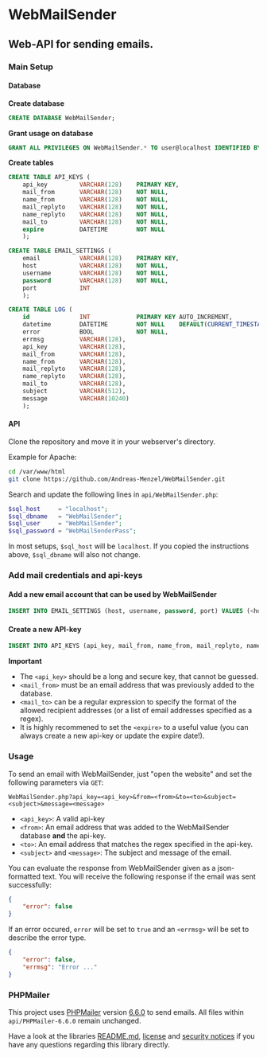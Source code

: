 # WebMailSender

## Web-API for sending emails.

### Main Setup

#### Database

**Create database**
```sql
CREATE DATABASE WebMailSender;
```
**Grant usage on database**
```sql
GRANT ALL PRIVILEGES ON WebMailSender.* TO user@localhost IDENTIFIED BY 'pass';
```
**Create tables**
```sql
CREATE TABLE API_KEYS (
    api_key         VARCHAR(128)    PRIMARY KEY,
    mail_from       VARCHAR(128)    NOT NULL,
    name_from       VARCHAR(128)    NOT NULL,
    mail_replyto    VARCHAR(128)    NOT NULL,
    name_replyto    VARCHAR(128)    NOT NULL,
    mail_to         VARCHAR(128)    NOT NULL,
    expire          DATETIME        NOT NULL
    );

CREATE TABLE EMAIL_SETTINGS (
    email           VARCHAR(128)    PRIMARY KEY,
    host            VARCHAR(128)    NOT NULL,
    username        VARCHAR(128)    NOT NULL,
    password        VARCHAR(128)    NOT NULL,
    port            INT
    );

CREATE TABLE LOG (
    id              INT             PRIMARY KEY AUTO_INCREMENT,
    datetime        DATETIME        NOT NULL    DEFAULT(CURRENT_TIMESTAMP),
    error           BOOL            NOT NULL,
    errmsg          VARCHAR(128),
    api_key         VARCHAR(128),
    mail_from       VARCHAR(128),
    name_from       VARCHAR(128),
    mail_replyto    VARCHAR(128),
    name_replyto    VARCHAR(128),
    mail_to         VARCHAR(128),
    subject         VARCHAR(512),
    message         VARCHAR(10240)
    );
```

#### API

Clone the repository and move it in your webserver's directory.

Example for Apache:

```bash
cd /var/www/html
git clone https://github.com/Andreas-Menzel/WebMailSender.git
```

Search and update the following lines in `api/WebMailSender.php`:

```php
$sql_host     = "localhost";
$sql_dbname   = "WebMailSender";
$sql_user     = "WebMailSender";
$sql_password = "WebMailSenderPass";
```

In most setups, `$sql_host` will be `localhost`. If you copied the instructions
above, `$sql_dbname` will also not change.


### Add mail credentials and api-keys

#### Add a new email account that can be used by WebMailSender

```sql
INSERT INTO EMAIL_SETTINGS (host, username, password, port) VALUES (<host>,<username>, <password>, <port>);
```

#### Create a new API-key

```sql
INSERT INTO API_KEYS (api_key, mail_from, name_from, mail_replyto, name_replyto, mailto, expire) VALUES (<api_key>, <mail_from>, <name_from>, <mail_replyto>, <name_replyto>, <mailto>, <expire>);
```

**Important**

- The `<api_key>` should be a long and secure key, that cannot be guessed.
- `<mail_from>` must be an email address that was previously added to the
  database.
- `<mail_to>` can be a regular expression to specify the format of the allowed
  recipient addresses (or a list of email addresses specified as a regex).
- It is highly recommened to set the `<expire>` to a useful value (you can
  always create a new api-key or update the expire date!).


### Usage

To send an email with WebMailSender, just "open the website" and set the
following parameters via `GET`:

```
WebMailSender.php?api_key=<api_key>&from=<from>&to=<to>&subject=<subject>&message=<message>
```

- `<api_key>`: A valid api-key
- `<from>`: An email address that was added to the WebMailSender database
  **and** the api-key.
- `<to>`: An email address that matches the regex specified in the api-key.
- `<subject>` and `<message>`: The subject and message of the email.

You can evaluate the response from WebMailSender given as a json-formatted text.
You will receive the following response if the email was sent successfully:

```json
{
    "error": false
}
```

If an error occured, `error` will be set to `true` and an `<errmsg>` will be set
to describe the error type.

```json
{
    "error": false,
    "errmsg": "Error ..."
}
```


### PHPMailer
This project uses [PHPMailer](https://github.com/PHPMailer/PHPMailer) version [6.6.0](https://github.com/PHPMailer/PHPMailer/releases/tag/v6.6.0) to send emails. All files within `api/PHPMailer-6.6.0` remain unchanged.

Have a look at the libraries [README.md](https://github.com/PHPMailer/PHPMailer/blob/master/README.md), [license](https://github.com/PHPMailer/PHPMailer/blob/master/LICENSE) and [security notices](https://github.com/PHPMailer/PHPMailer/blob/master/SECURITY.md) if you have any questions regarding this library directly.
